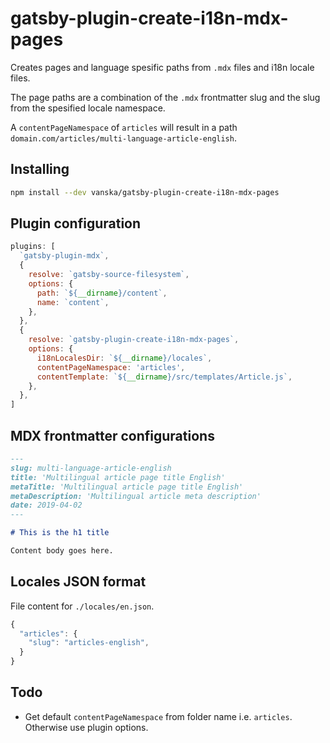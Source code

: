 # gatsby-plugin-create-i18n-mdx-pages

Creates pages and language spesific paths from `.mdx` files and i18n locale files.

The page paths are a combination of the `.mdx` frontmatter slug and the slug from the spesified locale namespace.

A `contentPageNamespace` of `articles` will result in a path `domain.com/articles/multi-language-article-english`.

## Installing

```bash
npm install --dev vanska/gatsby-plugin-create-i18n-mdx-pages
```

## Plugin configuration

```js
plugins: [
  `gatsby-plugin-mdx`,
  {
    resolve: `gatsby-source-filesystem`,
    options: {
      path: `${__dirname}/content`,
      name: `content`,
    },
  },
  {
    resolve: `gatsby-plugin-create-i18n-mdx-pages`,
    options: {
      i18nLocalesDir: `${__dirname}/locales`,
      contentPageNamespace: 'articles',
      contentTemplate: `${__dirname}/src/templates/Article.js`,
    },
  },
]
```

## MDX frontmatter configurations

```md
---
slug: multi-language-article-english
title: 'Multilingual article page title English'
metaTitle: 'Multilingual article page title English'
metaDescription: 'Multilingual article meta description'
date: 2019-04-02
---

# This is the h1 title

Content body goes here.
```

## Locales JSON format

File content for `./locales/en.json`.

```js
{
  "articles": {
    "slug": "articles-english",
  }
}
```

## Todo

- Get default `contentPageNamespace` from folder name i.e. `articles`. Otherwise use plugin options.
